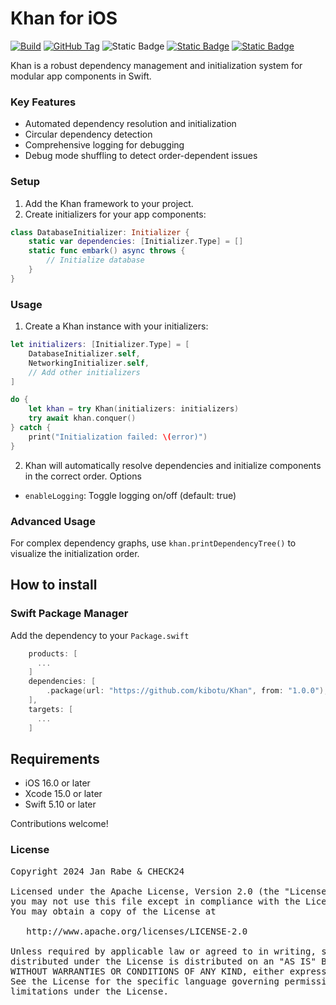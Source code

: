 # Khan for iOS
[![Build](https://github.com/kibotu/Khan/actions/workflows/build-swift.yml/badge.svg)](https://github.com/kibotu/Khan/actions/workflows/build-swift.yml) [![GitHub Tag](https://img.shields.io/github/v/tag/kibotu/Khan?include_prereleases&sort=semver)](https://github.com/kibotu/Khan/releases) ![Static Badge](https://img.shields.io/badge/Platform%20-%20iOS%20-%20light_green)
[![Static Badge](https://img.shields.io/badge/iOS%20-%20%3E%2016.0%20-%20light_green)](https://support.apple.com/en-us/101566)
[![Static Badge](https://img.shields.io/badge/Swift%205.10%20-%20orange)](https://www.swift.org/blog/swift-5.10-released/)

Khan is a robust dependency management and initialization system for modular app components in Swift.

### Key Features

- Automated dependency resolution and initialization
- Circular dependency detection
- Comprehensive logging for debugging
- Debug mode shuffling to detect order-dependent issues

### Setup

1. Add the Khan framework to your project.
2. Create initializers for your app components:

```swift
class DatabaseInitializer: Initializer {
    static var dependencies: [Initializer.Type] = []
    static func embark() async throws {
        // Initialize database
    }
}
```

### Usage

1. Create a Khan instance with your initializers:

```swift
let initializers: [Initializer.Type] = [
    DatabaseInitializer.self,
    NetworkingInitializer.self,
    // Add other initializers
]

do {
    let khan = try Khan(initializers: initializers)
    try await khan.conquer()
} catch {
    print("Initialization failed: \(error)")
}
```

2. Khan will automatically resolve dependencies and initialize components in the correct order.
   Options

- `enableLogging`: Toggle logging on/off (default: true)

### Advanced Usage

For complex dependency graphs, use `khan.printDependencyTree()` to visualize the initialization order.

## How to install

### Swift Package Manager

Add the dependency to your `Package.swift`

```swift
    products: [
      ...
    ]
    dependencies: [
        .package(url: "https://github.com/kibotu/Khan", from: "1.0.0"),
    ],
    targets: [
      ...
    ]
```

## Requirements

- iOS 16.0 or later
- Xcode 15.0 or later
- Swift 5.10 or later

Contributions welcome!

### License
<pre>
Copyright 2024 Jan Rabe & CHECK24

Licensed under the Apache License, Version 2.0 (the "License");
you may not use this file except in compliance with the License.
You may obtain a copy of the License at

   http://www.apache.org/licenses/LICENSE-2.0

Unless required by applicable law or agreed to in writing, software
distributed under the License is distributed on an "AS IS" BASIS,
WITHOUT WARRANTIES OR CONDITIONS OF ANY KIND, either express or implied.
See the License for the specific language governing permissions and
limitations under the License.
</pre>
